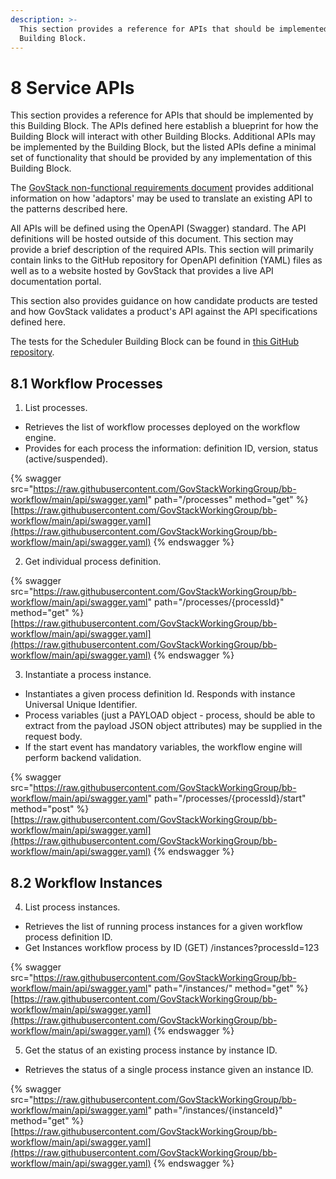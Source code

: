 ```yaml
---
description: >-
  This section provides a reference for APIs that should be implemented by this
  Building Block.
---
```


# 8 Service APIs

This section provides a reference for APIs that should be implemented by this Building Block. The APIs defined here establish a blueprint for how the Building Block will interact with other Building Blocks. Additional APIs may be implemented by the Building Block, but the listed APIs define a minimal set of functionality that should be provided by any implementation of this Building Block.

The [GovStack non-functional requirements document](https://govstack.gitbook.io/specification/v/1.0/architecture-and-nonfunctional-requirements/6-onboarding) provides additional information on how 'adaptors' may be used to translate an existing API to the patterns described here.&#x20;

All APIs will be defined using the OpenAPI (Swagger) standard. The API definitions will be hosted outside of this document. This section may provide a brief description of the required APIs. This section will primarily contain links to the GitHub repository for OpenAPI definition (YAML) files as well as to a website hosted by GovStack that provides a live API documentation portal.

This section also provides guidance on how candidate products are tested and how GovStack validates a product's API against the API specifications defined here.&#x20;

The tests for the Scheduler Building Block can be found in [this GitHub repository](https://github.com/GovStackWorkingGroup/bb-workflow/tree/main/test).

## 8.1 Workflow Processes

1. List processes.&#x20;

* Retrieves the list of workflow processes deployed on the workflow engine.
* Provides for each process the information: definition ID, version, status (active/suspended).

{% swagger src="https://raw.githubusercontent.com/GovStackWorkingGroup/bb-workflow/main/api/swagger.yaml" path="/processes" method="get" %}
[https://raw.githubusercontent.com/GovStackWorkingGroup/bb-workflow/main/api/swagger.yaml](https://raw.githubusercontent.com/GovStackWorkingGroup/bb-workflow/main/api/swagger.yaml)
{% endswagger %}

2. Get individual process definition.

{% swagger src="https://raw.githubusercontent.com/GovStackWorkingGroup/bb-workflow/main/api/swagger.yaml" path="/processes/{processId}" method="get" %}
[https://raw.githubusercontent.com/GovStackWorkingGroup/bb-workflow/main/api/swagger.yaml](https://raw.githubusercontent.com/GovStackWorkingGroup/bb-workflow/main/api/swagger.yaml)
{% endswagger %}

3. Instantiate a process instance.&#x20;

* Instantiates a given process definition Id. Responds with instance Universal Unique Identifier.
* Process variables (just a PAYLOAD object - process, should be able to extract from the payload JSON object attributes) may be supplied in the request body.
* If the start event has mandatory variables, the workflow engine will perform backend validation.

{% swagger src="https://raw.githubusercontent.com/GovStackWorkingGroup/bb-workflow/main/api/swagger.yaml" path="/processes/{processId}/start" method="post" %}
[https://raw.githubusercontent.com/GovStackWorkingGroup/bb-workflow/main/api/swagger.yaml](https://raw.githubusercontent.com/GovStackWorkingGroup/bb-workflow/main/api/swagger.yaml)
{% endswagger %}

## 8.2 Workflow Instances

4. List process instances.&#x20;

* Retrieves the list of running process instances for a given workflow process definition ID.
* Get Instances workflow process by ID (GET) /instances?processId=123

{% swagger src="https://raw.githubusercontent.com/GovStackWorkingGroup/bb-workflow/main/api/swagger.yaml" path="/instances/" method="get" %}
[https://raw.githubusercontent.com/GovStackWorkingGroup/bb-workflow/main/api/swagger.yaml](https://raw.githubusercontent.com/GovStackWorkingGroup/bb-workflow/main/api/swagger.yaml)
{% endswagger %}

5. Get the status of an existing process instance by instance ID.&#x20;

* Retrieves the status of a single process instance given an instance ID.

{% swagger src="https://raw.githubusercontent.com/GovStackWorkingGroup/bb-workflow/main/api/swagger.yaml" path="/instances/{instanceId}" method="get" %}
[https://raw.githubusercontent.com/GovStackWorkingGroup/bb-workflow/main/api/swagger.yaml](https://raw.githubusercontent.com/GovStackWorkingGroup/bb-workflow/main/api/swagger.yaml)
{% endswagger %}
